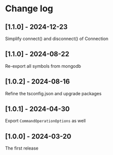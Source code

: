 # Change log

## [1.1.0] - 2024-12-23

Simplify connect() and disconnect() of Connection

## [1.1.0] - 2024-08-22

Re-export all symbols from mongodb

## [1.0.2] - 2024-08-16

Refine the tsconfig.json and upgrade packages

## [1.0.1] - 2024-04-30

Export `CommandOperationOptions` as well

## [1.0.0] - 2024-03-20

The first release
